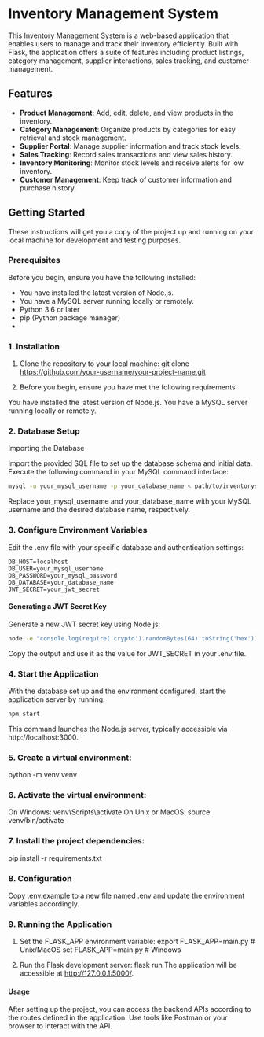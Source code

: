 # Inventory Management System

This Inventory Management System is a web-based application that enables users to manage and track their inventory efficiently. Built with Flask, the application offers a suite of features including product listings, category management, supplier interactions, sales tracking, and customer management.

## Features

- **Product Management**: Add, edit, delete, and view products in the inventory.
- **Category Management**: Organize products by categories for easy retrieval and stock management.
- **Supplier Portal**: Manage supplier information and track stock levels.
- **Sales Tracking**: Record sales transactions and view sales history.
- **Inventory Monitoring**: Monitor stock levels and receive alerts for low inventory.
- **Customer Management**: Keep track of customer information and purchase history.

## Getting Started

These instructions will get you a copy of the project up and running on your local machine for development and testing purposes.

### Prerequisites

Before you begin, ensure you have the following installed:
- You have installed the latest version of Node.js.
- You have a MySQL server running locally or remotely.
- Python 3.6 or later
- pip (Python package manager)
- 

### 1. Installation

1. Clone the repository to your local machine:
git clone https://github.com/your-username/your-project-name.git

2. Before you begin, ensure you have met the following requirements

You have installed the latest version of Node.js.
You have a MySQL server running locally or remotely.

### 2. Database Setup
Importing the Database

Import the provided SQL file to set up the database schema and initial data. Execute the following command in your MySQL command interface:

```bash
mysql -u your_mysql_username -p your_database_name < path/to/inventorysalestracker.sql
```
Replace your_mysql_username and your_database_name with your MySQL username and the desired database name, respectively.

### 3. Configure Environment Variables

Edit the .env file with your specific database and authentication settings:

```
DB_HOST=localhost
DB_USER=your_mysql_username
DB_PASSWORD=your_mysql_password
DB_DATABASE=your_database_name
JWT_SECRET=your_jwt_secret
```

#### Generating a JWT Secret Key

Generate a new JWT secret key using Node.js:
```bash
node -e "console.log(require('crypto').randomBytes(64).toString('hex'));"
```

Copy the output and use it as the value for JWT_SECRET in your .env file.

### 4. Start the Application
With the database set up and the environment configured, start the application server by running:

```bash
npm start
```
This command launches the Node.js server, typically accessible via http://localhost:3000.

### 5. Create a virtual environment:
python -m venv venv

### 6. Activate the virtual environment:
On Windows: venv\Scripts\activate
On Unix or MacOS: source venv/bin/activate

### 7. Install the project dependencies:
   pip install -r requirements.txt

### 8. Configuration
Copy .env.example to a new file named .env and update the environment variables accordingly.

### 9. Running the Application
1. Set the FLASK_APP environment variable:
   export FLASK_APP=main.py  # Unix/MacOS
   set FLASK_APP=main.py  # Windows

2. Run the Flask development server:
   flask run
   The application will be accessible at http://127.0.0.1:5000/.

#### Usage

After setting up the project, you can access the backend APIs according to the routes defined in the application. Use tools like Postman or your browser to interact with the API.





